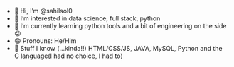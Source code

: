 - 👋 Hi, I’m @sahilsol0
- 👀 I’m interested in data science, full stack, python
- 🌱 I’m currently learning python tools and a bit of engineering on the side😜
- 😄 Pronouns: He/Him
- 🙌 Stuff I know (...kinda!!) HTML/CSS/JS, JAVA, MySQL, Python and the C language(I had no choice, I had to)


